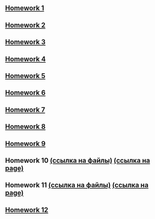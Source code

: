 
**[Homework 1](https://github.com/Grinch3214/MetraBit/blob/Homework_1/README.md#homework-1)**
---
**[Homework 2](https://github.com/Grinch3214/MetraBit/blob/Homework_2/README.md#homework-2)**
---
**[Homework 3](https://github.com/Grinch3214/MetraBit/blob/Homework_3/README.md#homework-3)**
---
**[Homework 4](https://github.com/Grinch3214/MetraBit/blob/Homework_4/README.md#homework-4)**
---
**[Homework 5](https://github.com/Grinch3214/MetraBit/blob/Homework_5/README.md#homework-5)**
---
**[Homework 6](https://github.com/Grinch3214/MetraBit/blob/Homework_6/README.md#homework-6)**
---
**[Homework 7](https://github.com/Grinch3214/MetraBit/blob/Homework_7/README.md#homework-7)**
---
**[Homework 8](https://github.com/Grinch3214/MetraBit/blob/Homework_8/README.md#homework-8)**
---
**[Homework 9](https://github.com/Grinch3214/MetraBit/blob/Homework_9/README.md#homework-9)**
---
**Homework 10 [(ссылка на файлы)](https://github.com/Grinch3214/tabs_js/tree/master/app)**  **[(ссылка на page)](https://grinch3214.github.io/tabs_js/dist/)**
---
**Homework 11 [(ссылка на файлы)](https://github.com/Grinch3214/XMLHttpRequest)**  **[(ссылка на page)](https://grinch3214.github.io/XMLHttpRequest/)**
---
**[Homework 12](https://github.com/Grinch3214/MetraBit/tree/Homework_12#homework-12)**
---
